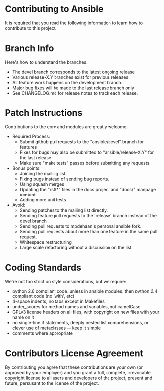 Contributing to Ansible
=======================

It is required that you read the following information to learn how to contribute to this project.

Branch Info
===========

Here's how to understand the branches.

   * The devel branch corresponds to the latest ongoing release
   * Various release-X.Y branches exist for previous releases
   * All feature work happens on the development branch.
   * Major bug fixes will be made to the last release branch only
   * See CHANGELOG.md for release notes to track each release.

Patch Instructions
==================

Contributions to the core and modules are greatly welcome.

   * Required Process:
       * Submit github pull requests to the "ansible/devel" branch for features
       * Fixes for bugs may also be submitted to "ansible/release-X.Y" for the last release
       * Make sure "make tests" passes before submitting any requests.
   * Bonus points:
       * Joining the mailing list
       * Fixing bugs instead of sending bug reports.
       * Using squash merges
       * Updating the "rst/*" files in the docs project and "docs/" manpage content
       * Adding more unit tests
   * Avoid:
       * Sending patches to the mailing list directly.
       * Sending feature pull requests to the 'release' branch instead of the devel branch
       * Sending pull requests to mpdehaan's personal ansible fork.
       * Sending pull requests about more than one feature in the same pull request.
       * Whitespace restructuring
       * Large scale refactoring without a discussion on the list

Coding Standards
================

We're not too strict on style considerations, but we require:

   * python 2.6 compliant code, unless in ansible modules, then python *2.4* compliant code (no 'with', etc)
   * 4-space indents, no tabs except in Makefiles
   * under_scores for method names and variables, not camelCase
   * GPLv3 license headers on all files, with copyright on new files with your name on it
   * no single-line if statements, deeply nested list comprehensions, or clever use of metaclasses -- keep it simple
   * comments where appropriate

Contributors License Agreement
==============================

By contributing you agree that these contributions are your own (or approved by your employer) and you grant a full, complete, irrevocable
copyright license to all users and developers of the project, present and future, persusant to the license of the project.




